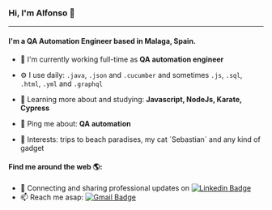 ### Hi, I'm Alfonso 👋
---

#### I'm a QA Automation Engineer based in Malaga, Spain.

- 🏢 I'm currently working full-time as **QA automation engineer**
- ⚙️ I use daily: `.java`, `.json` and `.cucumber` and sometimes `.js`, `.sql`, `.html`, `.yml` and `.graphql`
- 🌱 Learning more about and studying: **Javascript, NodeJs, Karate, Cypress**
- 💬 Ping me about: **QA automation**

- 💜 Interests: trips to beach paradises, my cat ´Sebastian´ and any kind of gadget                            

#### Find me around the web 🌎:
- 💼 Connecting and sharing professional updates on [![Linkedin Badge](https://img.shields.io/badge/-LinkedIn-blue?style=flat-square&logo=Linkedin&logoColor=white&link=https://www.linkedin.com/in/alfonso-rojo-martin/)](https://www.linkedin.com/in/alfonso-rojo-martin/)
- 📫 Reach me asap: [![Gmail Badge](https://img.shields.io/badge/-Gmail-c14438?style=flat-square&logo=Gmail&logoColor=white&link=mailto:arojmar@gmail.com)](mailto:arojmar@gmail.com)
